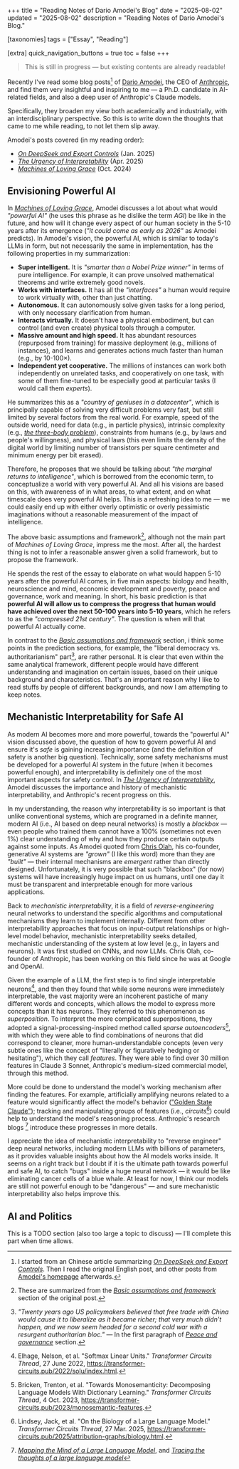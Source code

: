 +++
title = "Reading Notes of Dario Amodei's Blog"
date = "2025-08-02"
updated = "2025-08-02"
description = "Reading Notes of Dario Amodei's Blog."

[taxonomies]
tags = ["Essay", "Reading"]

[extra]
quick_navigation_buttons = true
toc = false
+++

> This is still in progress — but existing contents are already readable!

Recently I've read some blog posts[^1] of [Dario Amodei](https://www.darioamodei.com/), the CEO of [Anthropic](https://www.anthropic.com/), and find them very insightful and inspiring to me — a Ph.D. candidate in AI-related fields, and also a deep user of Anthropic's Claude models.

Specifically, they broaden my view both academically and industrially, with an interdisciplinary perspective.
So this is to write down the thoughts that came to me while reading, to not let them slip away.

Amodei's posts covered (in my reading order):

- [*On DeepSeek and Export Controls*](https://www.darioamodei.com/post/on-deepseek-and-export-controls) (Jan. 2025)
- [*The Urgency of Interpretability*](https://www.darioamodei.com/post/the-urgency-of-interpretability) (Apr. 2025)
- [*Machines of Loving Grace*](https://www.darioamodei.com/essay/machines-of-loving-grace) (Oct. 2024)

## Envisioning Powerful AI

In [*Machines of Loving Grace*](https://www.darioamodei.com/essay/machines-of-loving-grace), Amodei discusses a lot about what would *"powerful AI"* (he uses this phrase as he dislike the term *AGI*) be like in the future, and how will it change every aspect of our human society in the 5-10 years after its emergence (*"it could come as early as 2026"* as Amodei predicts). In Amodei's vision, the powerful AI, which is similar to today's LLMs in form, but not necessarily the same in implementation, has the following properties in my summarization:

- **Super intelligent.** It is *"smarter than a Nobel Prize winner"* in terms of pure intelligence. For example, it can prove unsolved mathematical theorems and write extremely good novels.
- **Works with interfaces.** It has all the *"interfaces"* a human would require to work virtually with, other than just chatting.
- **Autonomous.** It can autonomously solve given tasks for a long period, with only necessary clarification from human.
- **Interacts virtually.** It doesn't have a physical embodiment, but can control (and even create) physical tools through a computer.
- **Massive amount and high speed.** It has abundant resources (repurposed from training) for massive deployment (e.g., millions of instances), and learns and generates actions much faster than human (e.g., by 10-100×).
- **Independent yet cooperative.** The millions of instances can work both independently on unrelated tasks, and cooperatively on one task, with some of them fine-tuned to be especially good at particular tasks (I would call them *experts*).

He summarizes this as a *"country of geniuses in a datacenter"*, which is principally capable of solving very difficult problems very fast, but still limited by several factors from the real world. For example, speed of the outside world, need for data (e.g., in particle physics), intrinsic complexity (e.g., [*the three-body problem*](https://en.wikipedia.org/wiki/Three-body_problem)), constraints from humans (e.g., by laws and people's willingness), and physical laws (this even limits the density of the digital world by limiting number of transistors per square centimeter and minimum energy per bit erased).

Therefore, he proposes that we should be talking about *"the marginal returns to intelligence"*, which is borrowed from the economic term, to conceptualize a world with very powerful AI.
And all his visions are based on this, with awareness of in what areas, to what extent, and on what timescale does very powerful AI helps.
This is a refreshing idea to me — we could easily end up with either overly optimistic or overly pessimistic imaginations without a reasonable measurement of the impact of intelligence.

The above basic assumptions and framework[^2], although not the main part of *Machines of Loving Grace*, impress me the most.
After all, the hardest thing is not to infer a reasonable answer given a solid framework, but to propose the framework.

He spends the rest of the essay to elaborate on what would happen 5-10 years after the powerful AI comes, in five main aspects: biology and health, neuroscience and mind, economic development and poverty, peace and governance, work and meaning.
In short, his basic prediction is that **powerful AI will allow us to compress the progress that human would have achieved over the next 50-100 years into 5-10 years**, which he refers to as the *"compressed 21st century"*. The question is when will that powerful AI actually come.

In contrast to the [*Basic assumptions and framework*](https://www.darioamodei.com/essay/machines-of-loving-grace#basic-assumptions-and-framework) section, i think some points in the prediction sections, for example, the "liberal democracy vs. authoritarianism" part[^3], are rather personal.
It is clear that even within the same analytical framework, different people would have different understanding and imagination on certain issues, based on their unique background and characteristics.
That's an important reason why I like to read stuffs by people of different backgrounds, and now I am attempting to keep notes.

## Mechanistic Interpretability for Safe AI

As modern AI becomes more and more powerful, towards the "powerful AI" vision discussed above, the question of how to govern powerful AI and ensure it's *safe* is gaining increasing importance (and the definition of safety is another big question).
Technically, some safety mechanisms must be developed for a powerful AI system in the future (when it becomes powerful enough), and interpretability is definitely one of the most important aspects for safety control.
In [*The Urgency of Interpretability*](https://www.darioamodei.com/post/the-urgency-of-interpretability), Amodei discusses the importance and history of mechanistic interpretability, and Anthropic's recent progress on this.

In my understanding, the reason why interpretability is so important is that unlike conventional systems, which are programed in a definite manner, modern AI (i.e., AI based on deep neural networks) is mostly a *blackbox* — even people who trained them cannot have a 100% (sometimes not even 1%) clear understanding of why and how they produce certain outputs against some inputs.
As Amodei quoted from [Chris Olah](https://colah.github.io/about.html), his co-founder, generative AI systems are *"grown"* (I like this word) more than they are *"built"* — their internal mechanisms are *emergent* rather than directly designed.
Unfortunately, it is very possible that such "blackbox" (for now) systems will have increasingly huge impact on us humans, until one day it must be transparent and interpretable enough for more various applications.

Back to *mechanistic interpretability*, it is a field of *reverse-engineering* neural networks to understand the specific algorithms and computational mechanisms they learn to implement internally.
Different from other interpretability approaches that focus on input-output relationships or high-level model behavior, mechanistic interpretability seeks detailed, mechanistic understanding of the system at low level (e.g., in layers and neurons).
It was first studied on CNNs, and now LLMs.
Chris Olah, co-founder of Anthropic, has been working on this field since he was at Google and OpenAI.

Given the example of a LLM, the first step is to find single interpretable neurons[^4], and then they found that while some neurons were immediately interpretable, the vast majority were an incoherent pastiche of many different words and concepts, which allows the model to express more concepts than it has neurons. They referred to this phenomenon as *superposition*. To interpret the more complicated superpositions, they adopted a signal-processing-inspired method called *sparse autoencoders*[^5], with which they were able to find combinations of neurons that did correspond to cleaner, more human-understandable concepts (even very subtle ones like the concept of "literally or figuratively hedging or hesitating"), which they call *features*. They were able to find over 30 million features in Claude 3 Sonnet, Anthropic's medium-sized commercial model, through this method.

More could be done to understand the model's working mechanism after finding the features. For example, artificially amplifying neurons related to a feature would significantly affect the model's behavior (["Golden State Claude"](https://www.anthropic.com/news/golden-gate-claude)); tracking and manipulating groups of features (i.e., *circuits*[^6]) could help to understand the model's reasoning process.
Anthropic's research blogs [^7] introduce these progresses in more details.

I appreciate the idea of mechanistic interpretability to "reverse engineer" deep neural networks, including modern LLMs with billions of parameters, as it provides valuable insights about how the AI models works inside.
It seems on a right track but I doubt if it is the ultimate path towards powerful and safe AI, to catch "bugs" inside a huge neural network — it would be like eliminating cancer cells of a blue whale.
At least for now, I think our models are still not powerful enough to be "dangerous" — and sure mechanistic interpretability also helps improve this.

## AI and Politics

This is a TODO section (also too large a topic to discuss) — I'll complete this part when time allows.

[^1]: I started from an Chinese article summarizing [*On DeepSeek and Export Controls*](https://www.darioamodei.com/post/on-deepseek-and-export-controls). Then I read the original English post, and other posts from [Amodei's homepage](https://www.darioamodei.com/) afterwards.

[^2]: These are summarized from the [*Basic assumptions and framework*](https://www.darioamodei.com/essay/machines-of-loving-grace#basic-assumptions-and-framework) section of the original post.

[^3]: *"Twenty years ago US policymakers believed that free trade with China would cause it to liberalize as it became richer; that very much didn’t happen, and we now seem headed for a second cold war with a resurgent authoritarian bloc."* — In the first paragraph of [*Peace and governance*](https://www.darioamodei.com/essay/machines-of-loving-grace#4-peace-and-governance) section.

[^4]: Elhage, Nelson, et al. "Softmax Linear Units." *Transformer Circuits Thread*, 27 June 2022, <https://transformer-circuits.pub/2022/solu/index.html>.

[^5]: Bricken, Trenton, et al. "Towards Monosemanticity: Decomposing Language Models With Dictionary Learning." *Transformer Circuits Thread*, 4 Oct. 2023, <https://transformer-circuits.pub/2023/monosemantic-features>.

[^6]: Lindsey, Jack, et al. "On the Biology of a Large Language Model." *Transformer Circuits Thread*, 27 Mar. 2025, <https://transformer-circuits.pub/2025/attribution-graphs/biology.html>.

[^7]: [*Mapping the Mind of a Large Language Model*](https://www.anthropic.com/research/mapping-mind-language-model), and [*Tracing the thoughts of a large language model*](https://www.anthropic.com/research/tracing-thoughts-language-model)